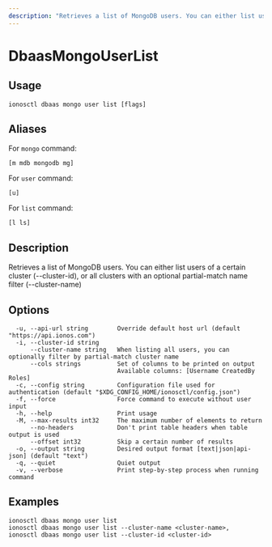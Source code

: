 ```yaml
---
description: "Retrieves a list of MongoDB users. You can either list users of a certain cluster (--cluster-id), or all clusters with an optional partial-match name filter (--cluster-name)"
---
```


# DbaasMongoUserList

## Usage

```text
ionosctl dbaas mongo user list [flags]
```

## Aliases

For `mongo` command:

```text
[m mdb mongodb mg]
```

For `user` command:

```text
[u]
```

For `list` command:

```text
[l ls]
```

## Description

Retrieves a list of MongoDB users. You can either list users of a certain cluster (--cluster-id), or all clusters with an optional partial-match name filter (--cluster-name)

## Options

```text
  -u, --api-url string        Override default host url (default "https://api.ionos.com")
  -i, --cluster-id string     
      --cluster-name string   When listing all users, you can optionally filter by partial-match cluster name
      --cols strings          Set of columns to be printed on output 
                              Available columns: [Username CreatedBy Roles]
  -c, --config string         Configuration file used for authentication (default "$XDG_CONFIG_HOME/ionosctl/config.json")
  -f, --force                 Force command to execute without user input
  -h, --help                  Print usage
  -M, --max-results int32     The maximum number of elements to return
      --no-headers            Don't print table headers when table output is used
      --offset int32          Skip a certain number of results
  -o, --output string         Desired output format [text|json|api-json] (default "text")
  -q, --quiet                 Quiet output
  -v, --verbose               Print step-by-step process when running command
```

## Examples

```text
ionosctl dbaas mongo user list
ionosctl dbaas mongo user list --cluster-name <cluster-name>,
ionosctl dbaas mongo user list --cluster-id <cluster-id>
```

